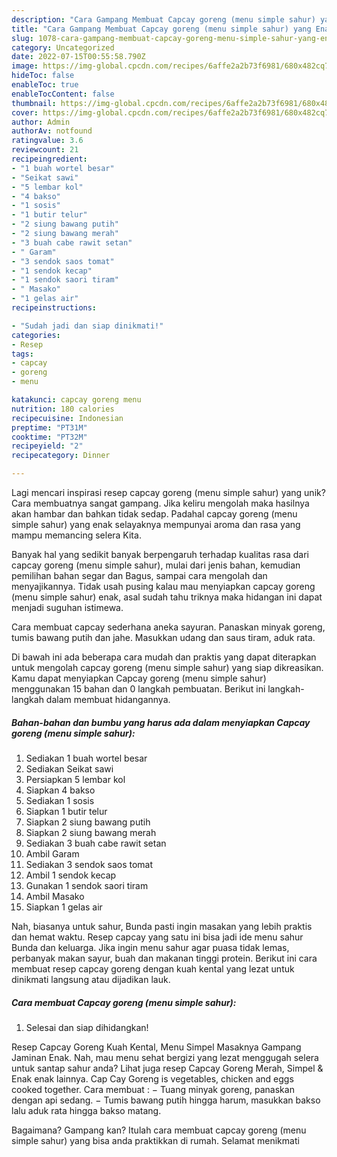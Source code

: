 ```yaml
---
description: "Cara Gampang Membuat Capcay goreng (menu simple sahur) yang Enak"
title: "Cara Gampang Membuat Capcay goreng (menu simple sahur) yang Enak"
slug: 1078-cara-gampang-membuat-capcay-goreng-menu-simple-sahur-yang-enak
category: Uncategorized
date: 2022-07-15T00:55:58.790Z
image: https://img-global.cpcdn.com/recipes/6affe2a2b73f6981/680x482cq70/capcay-goreng-menu-simple-sahur-foto-resep-utama.jpg
hideToc: false
enableToc: true
enableTocContent: false
thumbnail: https://img-global.cpcdn.com/recipes/6affe2a2b73f6981/680x482cq70/capcay-goreng-menu-simple-sahur-foto-resep-utama.jpg
cover: https://img-global.cpcdn.com/recipes/6affe2a2b73f6981/680x482cq70/capcay-goreng-menu-simple-sahur-foto-resep-utama.jpg
author: Admin
authorAv: notfound
ratingvalue: 3.6
reviewcount: 21
recipeingredient:
- "1 buah wortel besar"
- "Seikat sawi"
- "5 lembar kol"
- "4 bakso"
- "1 sosis"
- "1 butir telur"
- "2 siung bawang putih"
- "2 siung bawang merah"
- "3 buah cabe rawit setan"
- " Garam"
- "3 sendok saos tomat"
- "1 sendok kecap"
- "1 sendok saori tiram"
- " Masako"
- "1 gelas air"
recipeinstructions:

- "Sudah jadi dan siap dinikmati!"
categories:
- Resep
tags:
- capcay
- goreng
- menu

katakunci: capcay goreng menu 
nutrition: 180 calories
recipecuisine: Indonesian
preptime: "PT31M"
cooktime: "PT32M"
recipeyield: "2"
recipecategory: Dinner

---
```





Lagi mencari inspirasi resep capcay goreng (menu simple sahur) yang unik? Cara membuatnya sangat gampang. Jika keliru mengolah maka hasilnya akan hambar dan bahkan tidak sedap. Padahal capcay goreng (menu simple sahur) yang enak selayaknya mempunyai aroma dan rasa yang mampu memancing selera Kita.





Banyak hal yang sedikit banyak berpengaruh terhadap kualitas rasa dari capcay goreng (menu simple sahur), mulai dari jenis bahan, kemudian pemilihan bahan segar dan Bagus, sampai cara mengolah dan menyajikannya. Tidak usah pusing kalau mau menyiapkan capcay goreng (menu simple sahur) enak,      asal sudah tahu triknya maka hidangan ini dapat menjadi suguhan istimewa.














Cara membuat capcay sederhana aneka sayuran. Panaskan minyak goreng, tumis bawang putih dan jahe. Masukkan udang dan saus tiram, aduk rata.






Di bawah ini ada beberapa cara mudah dan praktis yang dapat diterapkan untuk mengolah capcay goreng (menu simple sahur) yang siap dikreasikan. Kamu dapat menyiapkan Capcay goreng (menu simple sahur) menggunakan 15 bahan dan 0 langkah pembuatan. Berikut ini langkah-langkah dalam membuat hidangannya.

<!--inarticleads1-->

##### Bahan-bahan dan bumbu yang harus ada dalam menyiapkan Capcay goreng (menu simple sahur):

1. Sediakan 1 buah wortel besar
1. Sediakan Seikat sawi
1. Persiapkan 5 lembar kol
1. Siapkan 4 bakso
1. Sediakan 1 sosis
1. Siapkan 1 butir telur
1. Siapkan 2 siung bawang putih
1. Siapkan 2 siung bawang merah
1. Sediakan 3 buah cabe rawit setan
1. Ambil  Garam
1. Sediakan 3 sendok saos tomat
1. Ambil 1 sendok kecap
1. Gunakan 1 sendok saori tiram
1. Ambil  Masako
1. Siapkan 1 gelas air


Nah, biasanya untuk sahur, Bunda pasti ingin masakan yang lebih praktis dan hemat waktu. Resep capcay yang satu ini bisa jadi ide menu sahur Bunda dan keluarga. Jika ingin menu sahur agar puasa tidak lemas, perbanyak makan sayur, buah dan makanan tinggi protein. Berikut ini cara membuat resep capcay goreng dengan kuah kental yang lezat untuk dinikmati langsung atau dijadikan lauk. 

<!--inarticleads2-->

##### Cara membuat Capcay goreng (menu simple sahur):


1. Selesai dan siap dihidangkan!

Resep Capcay Goreng Kuah Kental, Menu Simpel Masaknya Gampang Jaminan Enak. Nah, mau menu sehat bergizi yang lezat menggugah selera untuk santap sahur anda? Lihat juga resep Capcay Goreng Merah, Simpel &amp; Enak enak lainnya. Cap Cay Goreng is vegetables, chicken and eggs cooked together. Cara membuat : − Tuang minyak goreng, panaskan dengan api sedang. − Tumis bawang putih hingga harum, masukkan bakso lalu aduk rata hingga bakso matang. 

Bagaimana? Gampang kan? Itulah cara membuat capcay goreng (menu simple sahur) yang bisa anda praktikkan di rumah. Selamat menikmati
